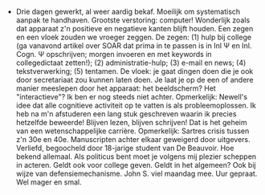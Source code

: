 - Drie dagen gewerkt, al weer aardig bekaf. Moeilijk om systematisch aanpak te handhaven. Grootste verstoring: computer! Wonderlijk zoals dat apparaat z'n positieve en negatieve kanten blijft houden. Een zegen en een vloek zouden we vroeger zeggen. De zegen:  (1) hulp bij college (ga vanavond artikel over SOAR dat prima in te passen is in Inl  Ψ en Inl.   Cogn. Ψ opschrijven;  morgen invoeren en met keywords in collegedictaat zetten!); (2) administratie-hulp; (3) e-mail en news;  (4) tekstverwerking; (5) tentamen. De vloek: je gaat dingen doen die je ook door secretariaat zou kunnen laten doen.   Je laat je op de een of andere manier meeslepen door het apparaat:  het beeldscherm? Het "interactieve"? Ik ben er nog steeds niet achter. Opmerkelijk: Newell's idee dat alle cognitieve activiteit op te vatten is als probleemoplossen. Ik heb na m'n afstuderen een lang stuk geschreven waarin ik precies hetzelfde beweerde! Blijven lezen, blijven schrijven! Dat is het geheim van een wetenschappelijke carrière.  Opmerkelijk: Sartres crisis tussen z'n 30e en 40e.   Manuscripten achter elkaar geweigerd door uitgevers. Verliefd, begoocheld door 18-jarige student van De Beauvoir. Hoe bekend allemaal. Als politicus bent moet je volgens mij plezier scheppen in acteren.   Geldt ook voor college geven. Geldt in het algemeen? Ook bij wijze van defensiemechanisme. John S.  viel maandag mee. Uur gepraat. Wel mager en smal.